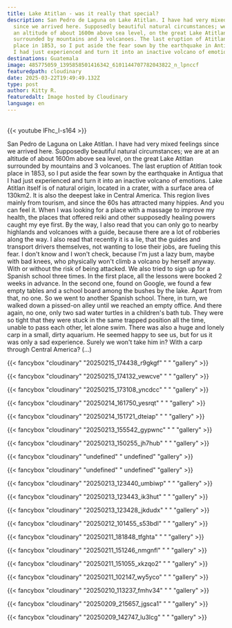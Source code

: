 ```yaml
---
title: Lake Atitlan - was it really that special?
description: San Pedro de Laguna on Lake Atitlan. I have had very mixed feelings
  since we arrived here. Supposedly beautiful natural circumstances; we are at
  an altitude of about 1600m above sea level, on the great Lake Atitlan
  surrounded by mountains and 3 volcanoes. The last eruption of Atitlan took
  place in 1853, so I put aside the fear sown by the earthquake in Antigua that
  I had just experienced and turn it into an inactive volcano of emotions.
destinations: Guatemala
image: 485775059_1395858501416342_6101144707782043822_n_lpnccf
featuredpath: cloudinary
date: 2025-03-22T19:49:49.132Z
type: post
author: Kitty R.
featuredalt: Image hosted by Cloudinary
language: en
---
```

<br>{{< youtube lFhc_I-s164 >}}</br>

<!--StartFragment-->

San Pedro de Laguna on Lake Atitlan. I have had very mixed feelings since we arrived here. Supposedly beautiful natural circumstances; we are at an altitude of about 1600m above sea level, on the great Lake Atitlan surrounded by mountains and 3 volcanoes. The last eruption of Atitlan took place in 1853, so I put aside the fear sown by the earthquake in Antigua that I had just experienced and turn it into an inactive volcano of emotions. Lake Atitlan itself is of natural origin, located in a crater, with a surface area of ​​130km2. It is also the deepest lake in Central America. This region lives mainly from tourism, and since the 60s has attracted many hippies. And you can feel it. When I was looking for a place with a massage to improve my health, the places that offered reiki and other supposedly healing powers caught my eye first. By the way, I also read that you can only go to nearby highlands and volcanoes with a guide, because there are a lot of robberies along the way. I also read that recently it is a lie, that the guides and transport drivers themselves, not wanting to lose their jobs, are fueling this fear. I don't know and I won't check, because I'm just a lazy bum, maybe with bad knees, who physically won't climb a volcano by herself anyway. With or without the risk of being attacked. We also tried to sign up for a Spanish school three times. In the first place, all the lessons were booked 2 weeks in advance. In the second one, found on Google, we found a few empty tables and a school board among the bushes by the lake. Apart from that, no one. So we went to another Spanish school. There, in turn, we walked down a pissed-on alley until we reached an empty office. And there again, no one, only two sad water turtles in a children's bath tub. They were so tight that they were stuck in the same trapped position all the time, unable to pass each other, let alone swim. There was also a huge and lonely carp in a small, dirty aquarium. He seemed happy to see us, but for us it was only a sad experience. Surely we won't take him in? With a carp through Central America? (...)

<!--EndFragment-->

{{< fancybox "cloudinary" "20250215_174438_r9gkgf" " " "gallery" >}}

{{< fancybox "cloudinary" "20250215_174132_vewcve" " " "gallery" >}}

{{< fancybox "cloudinary" "20250215_173108_yncdcc" " " "gallery" >}}

{{< fancybox "cloudinary" "20250214_161750_yesrqt" " " "gallery" >}}

{{< fancybox "cloudinary" "20250214_151721_dteiap" " " "gallery" >}}

{{< fancybox "cloudinary" "20250213_155542_gypwnc" " " "gallery" >}}

{{< fancybox "cloudinary" "20250213_150255_jh7hub" " " "gallery" >}}

{{< fancybox "cloudinary" "undefined" " undefined" "gallery" >}}

{{< fancybox "cloudinary" "undefined" " undefined" "gallery" >}}

{{< fancybox "cloudinary" "20250213_123440_umbiwp" " " "gallery" >}}

{{< fancybox "cloudinary" "20250213_123443_ik3hut" " " "gallery" >}}

{{< fancybox "cloudinary" "20250213_123428_jkdudx" " " "gallery" >}}

{{< fancybox "cloudinary" "20250212_101455_s53bdl" " " "gallery" >}}

{{< fancybox "cloudinary" "20250211_181848_tfghta" " " "gallery" >}}

{{< fancybox "cloudinary" "20250211_151246_nmgnfl" " " "gallery" >}}

{{< fancybox "cloudinary" "20250211_151055_xkzqo2" " " "gallery" >}}

{{< fancybox "cloudinary" "20250211_102147_wy5yco" " " "gallery" >}}

{{< fancybox "cloudinary" "20250210_113237_fmhv34" " " "gallery" >}}

{{< fancybox "cloudinary" "20250209_215657_jgsca1" " " "gallery" >}}

{{< fancybox "cloudinary" "20250209_142747_lu3lcg" " " "gallery" >}}